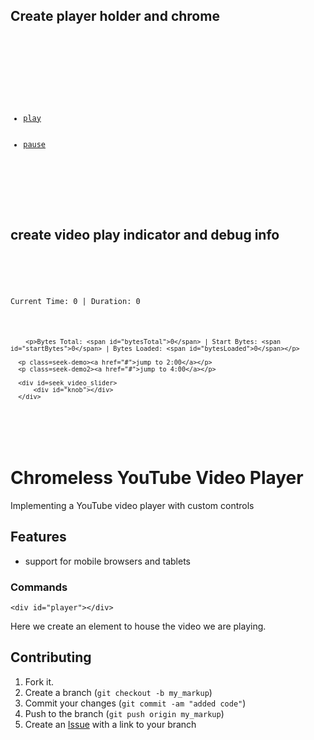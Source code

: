
    
<h2>Create player holder and chrome</h2>
<pre>
  <code>
    <div id="player"></div>
    <div id="player-controls">
        <ul>
            <li class=play><a href="#">play</a></li>
            <li class="pause"><a href="#">pause</a></li>
        </ul>
    </div>
  </code>
</pre>

<h2>create video play indicator and debug info</h2>
<pre>
  <code>
  <div id="videoInfo">
        <p>Current Time: <span id="videoCurrentTime">0</span> | Duration: <span id="videoDuration">0</span></p>

        <p>Bytes Total: <span id="bytesTotal">0</span> | Start Bytes: <span id="startBytes">0</span> | Bytes Loaded: <span id="bytesLoaded">0</span></p>

      <p class=seek-demo><a href="#">jump to 2:00</a></p>
      <p class=seek-demo2><a href="#">jump to 4:00</a></p>

      <div id=seek_video_slider>
          <div id="knob"></div>
      </div>
  </div>
  </code>
</pre>
  </body>
</html>

Chromeless YouTube Video Player
=============

Implementing a YouTube video player with custom controls

Features
-------

* support for mobile browsers and tablets


### Commands


    <div id="player"></div>

Here we create an element to house the video we are playing. 

Contributing
------------

1. Fork it.
2. Create a branch (`git checkout -b my_markup`)
3. Commit your changes (`git commit -am "added code"`)
4. Push to the branch (`git push origin my_markup`)
5. Create an [Issue][1] with a link to your branch


[r2h]: http://github.com/github/markup/tree/master/lib/github/commands/rest2html
[r2hc]: http://github.com/github/markup/tree/master/lib/github/markups.rb#L13
[1]: http://github.com/github/markup/issues

